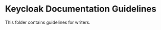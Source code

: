 Keycloak Documentation Guidelines
======================

This folder contains guidelines for writers.
